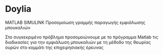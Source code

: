 # Doylia

MATLAB SIMULINK
Προσομοίωση γραμμής παραγωγής εμφιάλωσης μπουκαλιών

Στο συγκεκριμένο πρόβλημα προσομοιώνουμε με το πρόγραμμα Matlab τις διαδικασίες για την εμφιάλωση μπουκαλιών με τη μέθοδο της θεωρίας ουρών στο κομμάτι της επιχειρησιακής έρευνας





